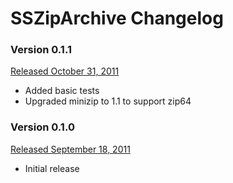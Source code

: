# SSZipArchive Changelog

### Version 0.1.1

[Released October 31, 2011](https://github.com/samsoffes/sskeychain/tree/0.1.1)

* Added basic tests
* Upgraded minizip to 1.1 to support zip64

### Version 0.1.0

[Released September 18, 2011](https://github.com/samsoffes/sskeychain/tree/0.1.0)

* Initial release
